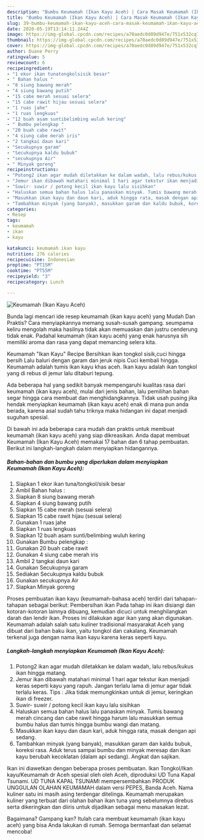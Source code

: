 ```yaml
---
description: "Bumbu Keumamah (Ikan Kayu Aceh) | Cara Masak Keumamah (Ikan Kayu Aceh) Yang Paling Enak"
title: "Bumbu Keumamah (Ikan Kayu Aceh) | Cara Masak Keumamah (Ikan Kayu Aceh) Yang Paling Enak"
slug: 39-bumbu-keumamah-ikan-kayu-aceh-cara-masak-keumamah-ikan-kayu-aceh-yang-paling-enak
date: 2020-05-19T13:14:11.244Z
image: https://img-global.cpcdn.com/recipes/a70aedc0d89d947e/751x532cq70/keumamah-ikan-kayu-aceh-foto-resep-utama.jpg
thumbnail: https://img-global.cpcdn.com/recipes/a70aedc0d89d947e/751x532cq70/keumamah-ikan-kayu-aceh-foto-resep-utama.jpg
cover: https://img-global.cpcdn.com/recipes/a70aedc0d89d947e/751x532cq70/keumamah-ikan-kayu-aceh-foto-resep-utama.jpg
author: Duane Perry
ratingvalue: 5
reviewcount: 6
recipeingredient:
- "1 ekor ikan tunatongkolsisik besar"
- " Bahan halus "
- "8 siung bawang merah"
- "4 siung bawang putih"
- "15 cabe merah sesuai selera"
- "15 cabe rawit hijau sesuai selera"
- "1 ruas jahe"
- "1 ruas lengkuas"
- "12 buah asam suntibelimbing wuluh kering"
- " Bumbu pelengkap "
- "20 buah cabe rawit"
- "4 siung cabe merah iris"
- "2 tangkai daun kari"
- "Secukupnya garam"
- "Secukupnya kaldu bubuk"
- "secukupnya Air"
- " Minyak goreng"
recipeinstructions:
- "Potong2 ikan agar mudah diletakkan ke dalam wadah, lalu rebus/kukus ikan hingga matang."
- "Jemur ikan dibawah matahari minimal 1 hari agar tekstur ikan menjadi keras seperti kayu yang rapuh. Jangan terlalu lama di jemur agar tidak terlalu keras. Tips : Jika tidak memungkinkan untuk di jemur, keringkan ikan di freezer."
- "Suwir- suwir / potong kecil ikan kayu lalu sisihkan"
- "Haluskan semua bahan halus lalu panaskan minyak. Tumis bawang merah cincang dan cabe rawit hingga harum lalu masukkan semua bumbu halus dan tumis hingga bumbu wangi dan matang."
- "Masukkan ikan kayu dan daun kari, aduk hingga rata, masak dengan api sedang."
- "Tambahkan minyak (yang banyak), masukkan garam dan kaldu bubuk, koreksi rasa. Aduk terus sampai bumbu dan minyak meresap dan ikan kayu berubah kecoklatan (dalam api sedang). Angkat dan sajikan."
categories:
- Resep
tags:
- keumamah
- ikan
- kayu

katakunci: keumamah ikan kayu 
nutrition: 276 calories
recipecuisine: Indonesian
preptime: "PT15M"
cooktime: "PT55M"
recipeyield: "3"
recipecategory: Lunch

---
```



![Keumamah (Ikan Kayu Aceh)](https://img-global.cpcdn.com/recipes/a70aedc0d89d947e/751x532cq70/keumamah-ikan-kayu-aceh-foto-resep-utama.jpg)

Bunda lagi mencari ide resep keumamah (ikan kayu aceh) yang Mudah Dan Praktis? Cara menyiapkannya memang susah-susah gampang. seumpama keliru mengolah maka hasilnya tidak akan memuaskan dan justru cenderung tidak enak. Padahal keumamah (ikan kayu aceh) yang enak harusnya sih memiliki aroma dan rasa yang dapat memancing selera kita.

Keumamah &#34;Ikan Kayu&#34; Recipe Bersihkan ikan tongkol sisik,cuci hingga bersih Lalu baluri dengan garam dan jeruk nipis Cuci kembali hingga. Keumamah adalah tumis ikan kayu khas aceh. Ikan kayu adalah ikan tongkol yang di rebus di jemur lalu ditaburi tepung.

Ada beberapa hal yang sedikit banyak mempengaruhi kualitas rasa dari keumamah (ikan kayu aceh), mulai dari jenis bahan, lalu pemilihan bahan segar hingga cara membuat dan menghidangkannya. Tidak usah pusing jika hendak menyiapkan keumamah (ikan kayu aceh) enak di mana pun anda berada, karena asal sudah tahu triknya maka hidangan ini dapat menjadi suguhan spesial.


Di bawah ini ada beberapa cara mudah dan praktis untuk membuat keumamah (ikan kayu aceh) yang siap dikreasikan. Anda dapat membuat Keumamah (Ikan Kayu Aceh) memakai 17 bahan dan 6 tahap pembuatan. Berikut ini langkah-langkah dalam menyiapkan hidangannya.

<!--inarticleads1-->

##### Bahan-bahan dan bumbu yang diperlukan dalam menyiapkan Keumamah (Ikan Kayu Aceh):

1. Siapkan 1 ekor ikan tuna/tongkol/sisik besar
1. Ambil  Bahan halus :
1. Siapkan 8 siung bawang merah
1. Siapkan 4 siung bawang putih
1. Siapkan 15 cabe merah (sesuai selera)
1. Siapkan 15 cabe rawit hijau (sesuai selera)
1. Gunakan 1 ruas jahe
1. Siapkan 1 ruas lengkuas
1. Siapkan 12 buah asam sunti/belimbing wuluh kering
1. Gunakan  Bumbu pelengkap :
1. Gunakan 20 buah cabe rawit
1. Gunakan 4 siung cabe merah iris
1. Ambil 2 tangkai daun kari
1. Gunakan Secukupnya garam
1. Sediakan Secukupnya kaldu bubuk
1. Gunakan secukupnya Air
1. Siapkan  Minyak goreng


Proses pembuatan ikan kayu (keumamah-bahasa aceh) terdiri dari tahapan-tahapan sebagai berikut: Pembersihan ikan Pada tahap ini ikan disiangi dan kotoran-kotoran lainnya dibuang, kemudian dicuci untuk menghilangkan darah dan lendir ikan. Proses ini dilakukan agar ikan yang akan digunakan. Keumamah adalah salah satu kuliner tradisional masyarakat Aceh yang dibuat dari bahan baku ikan, yaitu tongkol dan cakalang. Keumamah terkenal juga dengan nama ikan kayu karena keras seperti kayu. 

<!--inarticleads2-->

##### Langkah-langkah menyiapkan Keumamah (Ikan Kayu Aceh):

1. Potong2 ikan agar mudah diletakkan ke dalam wadah, lalu rebus/kukus ikan hingga matang.
1. Jemur ikan dibawah matahari minimal 1 hari agar tekstur ikan menjadi keras seperti kayu yang rapuh. Jangan terlalu lama di jemur agar tidak terlalu keras. Tips : Jika tidak memungkinkan untuk di jemur, keringkan ikan di freezer.
1. Suwir- suwir / potong kecil ikan kayu lalu sisihkan
1. Haluskan semua bahan halus lalu panaskan minyak. Tumis bawang merah cincang dan cabe rawit hingga harum lalu masukkan semua bumbu halus dan tumis hingga bumbu wangi dan matang.
1. Masukkan ikan kayu dan daun kari, aduk hingga rata, masak dengan api sedang.
1. Tambahkan minyak (yang banyak), masukkan garam dan kaldu bubuk, koreksi rasa. Aduk terus sampai bumbu dan minyak meresap dan ikan kayu berubah kecoklatan (dalam api sedang). Angkat dan sajikan.


Ikan ini diawetkan dengan beberapa proses pembuatan. Ikan Tongkol/Ikan kayu/Keumamah dr Aceh spesial oleh oleh Aceh, diproduksi UD Tuna Kapal Tsunami. UD TUNA KAPAL TSUNAMI mempersembahkan PRODUK UNGGULAN OLAHAN KEUMAMAH dalam versi PEPES, Banda Aceh. Nama kuliner satu ini masih asing terdengar ditelinga. Keumamah merupakan kuliner yang terbuat dari olahan bahan ikan tuna yang sebelumnya direbus serta dikeringkan dan diiris untuk dijadikan sebagai menu masakan lezat. 

Bagaimana? Gampang kan? Itulah cara membuat keumamah (ikan kayu aceh) yang bisa Anda lakukan di rumah. Semoga bermanfaat dan selamat mencoba!
